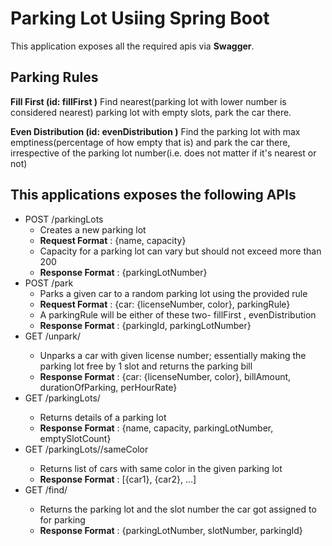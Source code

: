 # Parking Lot Usiing Spring Boot
This application exposes all the required apis via **Swagger**.

## Parking Rules
**Fill First (id: fillFirst )** Find nearest(parking lot with lower number is considered nearest) parking lot
with empty slots, park the car there.

**Even Distribution (id: evenDistribution )** Find the parking lot with max emptiness(percentage of how
empty that is) and park the car there, irrespective of the parking lot number(i.e. does not matter if it's
nearest or not)

## This applications exposes the following APIs
 * POST /parkingLots
    - Creates a new parking lot
    - **Request Format** : {name, capacity}
    - Capacity for a parking lot can vary but should not exceed more than 200
    - **Response Format** : {parkingLotNumber}
 * POST /park
    - Parks a given car to a random parking lot using the provided rule
    - **Request Format** : {car: {licenseNumber, color}, parkingRule}
    - A parkingRule will be either of these two- fillFirst , evenDistribution
    - **Response Format** : {parkingId, parkingLotNumber}
 * GET /unpark/<licenseNumber>
    - Unparks a car with given license number; essentially making the parking lot free by 1 slot and returns the parking bill
    - **Response Format** : {car: {licenseNumber, color}, billAmount, durationOfParking, perHourRate}
 * GET /parkingLots/<parkingLotNumber>
    - Returns details of a parking lot
    - **Response Format** : {name, capacity, parkingLotNumber, emptySlotCount}
 * GET /parkingLots/<parkingLotNumber>/sameColor
    - Returns list of cars with same color in the given parking lot
    - **Response Format** : [{car1}, {car2}, ...]
 * GET /find/<carLicenseNumber>
    - Returns the parking lot and the slot number the car got assigned to for parking
    - **Response Format** : {parkingLotNumber, slotNumber, parkingId}
